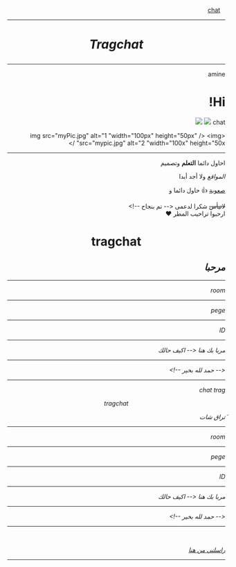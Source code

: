 <html>

<a class="rYDfvb" href="/?hl=en-DZ&amp;sa=X&amp;ved=0ahUKEwjwyo751a-AAxW5TaQEHScNDDMQnZcCCAU" role="menuitem"><img alt="" class="EuAkLc" src="https://www.gstatic.com/navigationdrawer/home_icon.svg"></a>
<a class="rYDfvb" href="/?hl=en-DZ&amp;sa=X&amp;ved=0ahUKEwjwyo751a-AAxW5TaQEHScNDDMQnZcCCAU" role="menuitem"><img alt="" class="EuAkLc" src="https://www.gstatic.com/navigationdrawer/home_icon.svg"></a>
<a class="rYDfvb" href="/?hl=en-DZ&amp;sa=X&amp;ved=0ahUKEwjwyo751a-AAxW5TaQEHScNDDMQnZcCCAU" role="menuitem"><img alt="" class="EuAkLc" src="https://www.gstatic.com/navigationdrawer/home_icon.svg"></a>
<a href="https://www.noor-book.com/">chat</a><br />
<hr/>
<head>
<body>
<title>
 My first HTML page
<</title>
<h1>
<p align="center">
<i>
Tragchat 
</i>
</p>
</h1>
<hr/>
<p>
amine 
 </p>
<h1>Hi!</h1>
chat 
<title>᭓͜͡Λϻ𝐢ηє✓𝕯𝖟᭓͜͡⁦🇩🇿⁩࿐</title> 
<body>

 <img src="myPic.jpg" />

<img src="myPic2.gif" />

<img src="myPic.jpg" alt="1 "width="100px"
height="50px" />
<img src="mypic.jpg" alt="2
"width="100x"
height="50x" />
 </body>

<p>
<hr />
 احاول دائما 
 <b>التعلم</b> وتصميم

 <i>المواقع</i> ولا أجد أبدا  

 <u>صعوبة</u> 👍 حاول دائما و 

 <del>لاتيأس</del> شكرا لدعمى
<-- تم بنجاح --!>
 <br/>
ارحبوا تراحيب المطر ❤️
<title>
مرحبا 
 </title> 
<body dir='rtl'>
<h1>
<p align="center">
tragchat 
</p>
</h1>
<h2>
<i>
<b>مرحبا</b>
<i/>
</h2>
<body dir='rtl'>
<hr />
<p> room</p>

<hr />

<p> pege</p>
<hr />

<p> ID</p>
<hr />
</html>
<!-- comment -->

مربا بك هنا <title>
</title>
<body dir='rtl'>
<-- اكيف حالك</p><hr/>
<-- حمد لله بخير  --!> 
<hr />
 </body>
chat 
trag
 </body>
<p align="center">
tragchat 
</p>
<title>
مرحبا 
 </title> 
<body dir='rtl'>
َتراق شات 
</body>
<title>

᭓͜͡Λϻ𝐢ηє✓𝕯𝖟᭓͜͡⁦🇩🇿⁩࿐

 </title>
<body dir='rtl'>
<hr />
<p> room</p>

<hr />

<p> pege</p>
<hr />

<p> ID</p>
<hr />
<!-- comment -->

مربا بك هنا <title>
</title>

<body dir='rtl'>
<-- اكيف حالك</p><hr/>
<-- حمد لله بخير  --!> 
</body>
<hr />
<body>
<head>
<title>
وصف الرابط 
 </title>
 </head>

 <body>

 <a href="http://www.somesite.com/files/file1.zip">

</a>

 <br />

 <a href ="mailto:mokhtar_bettaharhafid@gmail.com"> راسلني من هنا </a>
<hr/>
 </body>


</html>


